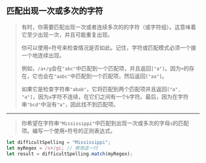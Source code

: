 ## 匹配出现一次或多次的字符

> 有时，你需要匹配出现一次或者连续多次的的字符（或字符组）。这意味着它至少出现一次，并且可能重复出现。
>
> 你可以使用`+`符号来检查情况是否如此。记住，字符或匹配模式必须一个接一个地连续出现。
>
> 例如，`/a+/g`会在`"abc"`中匹配到一个匹配项，并且返回`["a"]`。因为`+`的存在，它也会在`"aabc"`中匹配到一个匹配项，然后返回`["aa"]`。
>
> 如果它是检查字符串`"abab"`，它将匹配到两个匹配项并且返回`["a", "a"]`，因为`a`字符不连续，在它们之间有一个`b`字符。最后，因为在字符串`"bcd"`中没有`"a"`，因此找不到匹配项。

---

> 你希望在字符串`"Mississippi"`中匹配到出现一次或多次的字母`s`的匹配项。编写一个使用`+`符号的正则表达式。

```js
let difficultSpelling = "Mississippi";
let myRegex = /s+/gi; // 修改这一行
let result = difficultSpelling.match(myRegex);
```

